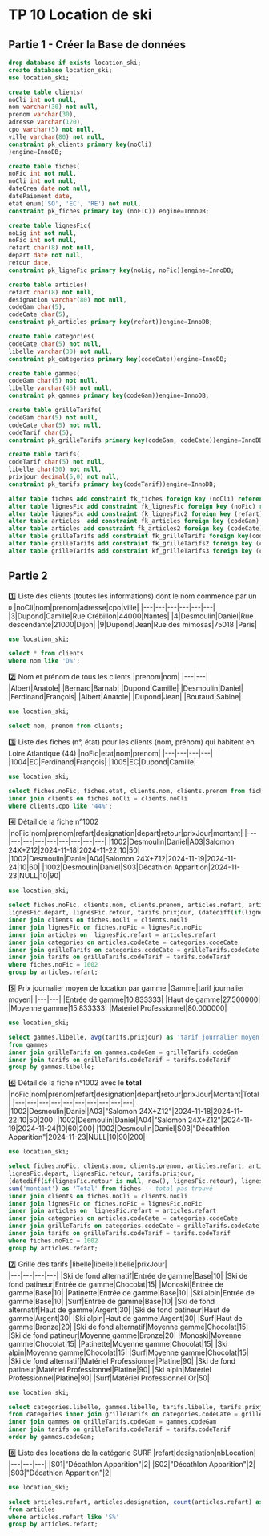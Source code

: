 # TP 10 Location de ski

## Partie 1 - Créer la Base de données  
  


```sql
drop database if exists location_ski;
create database location_ski;
use location_ski;

create table clients(
noCli int not null,
nom varchar(30) not null,
prenom varchar(30),
adresse varchar(120),
cpo varchar(5) not null, 
ville varchar(80) not null,
constraint pk_clients primary key(noCli)
)engine=InnoDB;

create table fiches(
noFic int not null,
noCli int not null,
dateCrea date not null, 
datePaiement date,
etat enum('SO', 'EC', 'RE') not null,
constraint pk_fiches primary key (noFIC)) engine=InnoDB;

create table lignesFic(
noLig int not null,
noFic int not null,
refart char(8) not null,
depart date not null,
retour date,
constraint pk_ligneFic primary key(noLig, noFic))engine=InnoDB;

create table articles(
refart char(8) not null,
designation varchar(80) not null,
codeGam char(5),
codeCate char(5),
constraint pk_articles primary key(refart))engine=InnoDB;

create table categories(
codeCate char(5) not null,
libelle varchar(30) not null,
constraint pk_categories primary key(codeCate))engine=InnoDB;

create table gammes(
codeGam char(5) not null,
libelle varchar(45) not null,
constraint pk_gammes primary key(codeGam))engine=InnoDB;

create table grilleTarifs(
codeGam char(5) not null,
codeCate char(5) not null, 
codeTarif char(5),
constraint pk_grilleTarifs primary key(codeGam, codeCate))engine=InnoDB;

create table tarifs(
codeTarif char(5) not null,
libelle char(30) not null,
prixjour decimal(5,0) not null,
constraint pk_tarifs primary key(codeTarif))engine=InnoDB;

alter table fiches add constraint fk_fiches foreign key (noCli) references clients(noCli);
alter table lignesFic add constraint fk_lignesFic foreign key (noFic) references fiches(noFic);
alter table lignesFic add constraint fk_lignesFic2 foreign key (refart) references articles(refart);
alter table articles  add constraint fk_articles foreign key (codeGam) references gammes(codeGam);
alter table articles add constraint fk_articles2 foreign key (codeCate) references categories(codeCate);
alter table grilleTarifs add constraint fk_grilleTarifs foreign key(codeGam) references gammes(codeGam);
alter table grilleTarifs add constraint fk_grilleTarifs2 foreign key (codeCate) references categories(codeCate);
alter table grilleTarifs add constraint kf_grilleTarifs3 foreign key (codeTarif) references tarifs(codeTarif);
```


## Partie 2

:one:  Liste des clients (toutes les informations) dont le nom commence par un <code>D</code> 
|noCli|nom|prenom|adresse|cpo|ville|
|---|---|---|---|---|---|
|3|Dupond|Camille|Rue Crébillon|44000|Nantes|
|4|Desmoulin|Daniel|Rue descendante|21000|Dijon|
|9|Dupond|Jean|Rue des mimosas|75018 |Paris| 
  
```sql
use location_ski;

select * from clients
where nom like 'D%';
```

:two: Nom et prénom de tous les clients
|prenom|nom|
|---|---|
|Albert|Anatole|
|Bernard|Barnab|
|Dupond|Camille|
|Desmoulin|Daniel|
|Ferdinand|François|
|Albert|Anatole|
|Dupond|Jean|
|Boutaud|Sabine|  

```sql
use location_ski;

select nom, prenom from clients;
```

:three:  Liste des fiches (n°, état) pour les clients (nom, prénom) qui habitent en Loire Atlantique (44) 
|noFic|etat|nom|prenom|
|---|---|---|---|
|1004|EC|Ferdinand|François|
|1005|EC|Dupond|Camille|  

```sql
use location_ski;

select fiches.noFic, fiches.etat, clients.nom, clients.prenom from fiches
inner join clients on fiches.noCli = clients.noCli
where clients.cpo like '44%';
```

:four: Détail de la fiche n°1002
|noFic|nom|prenom|refart|designation|depart|retour|prixJour|montant|
|---|---|---|---|---|---|---|---|---|
|1002|Desmoulin|Daniel|A03|Salomon 24X+Z12|2024-11-18|2024-11-22|10|50|
|1002|Desmoulin|Daniel|A04|Salomon 24X+Z12|2024-11-19|2024-11-24|10|60|
|1002|Desmoulin|Daniel|S03|Décathlon Apparition|2024-11-23|NULL|10|90|  

```sql
use location_ski;

select fiches.noFic, clients.nom, clients.prenom, articles.refart, articles.designation, 
lignesFic.depart, lignesFic.retour, tarifs.prixjour, (datediff(if(lignesFic.retour is null, now(), lignesFic.retour), lignesFic.depart)+1) * tarifs.prixjour as 'montant' from fiches
inner join clients on fiches.noCli = clients.noCli
inner join lignesFic on fiches.noFic = lignesFic.noFic
inner join articles on 	lignesFic.refart = articles.refart
inner join categories on articles.codeCate = categories.codeCate
inner join grilleTarifs on categories.codeCate = grilleTarifs.codeCate
inner join tarifs on grilleTarifs.codeTarif = tarifs.codeTarif
where fiches.noFic = 1002
group by articles.refart;
```

:five: Prix journalier moyen de location par gamme
|Gamme|tarif journalier moyen|
|---|---|
|Entrée de gamme|10.833333|
|Haut de gamme|27.500000|
|Moyenne gamme|15.833333|
|Matériel Professionnel|80.000000|  

```sql
use location_ski;

select gammes.libelle, avg(tarifs.prixjour) as 'tarif journalier moyen' 
from gammes
inner join grilleTarifs on gammes.codeGam = grilleTarifs.codeGam
inner join tarifs on grilleTarifs.codeTarif = tarifs.codeTarif
group by gammes.libelle;
```

:six: Détail de la fiche n°1002 avec le **total**
|noFic|nom|prenom|refart|designation|depart|retour|prixJour|Montant|Total|
|---|---|---|---|---|---|---|---|---|---|
|1002|Desmoulin|Daniel|A03|"Salomon 24X+Z12"|2024-11-18|2024-11-22|10|50|200|
|1002|Desmoulin|Daniel|A04|"Salomon 24X+Z12"|2024-11-19|2024-11-24|10|60|200|
|1002|Desmoulin|Daniel|S03|"Décathlon Apparition"|2024-11-23|NULL|10|90|200|  

```sql
use location_ski;

select fiches.noFic, clients.nom, clients.prenom, articles.refart, articles.designation, 
lignesFic.depart, lignesFic.retour, tarifs.prixjour, 
(datediff(if(lignesFic.retour is null, now(), lignesFic.retour), lignesFic.depart)+1) * tarifs.prixjour as 'montant',
sum('montant') as 'Total' from fiches -- total pas trouvé
inner join clients on fiches.noCli = clients.noCli
inner join lignesFic on fiches.noFic = lignesFic.noFic
inner join articles on 	lignesFic.refart = articles.refart
inner join categories on articles.codeCate = categories.codeCate
inner join grilleTarifs on categories.codeCate = grilleTarifs.codeCate
inner join tarifs on grilleTarifs.codeTarif = tarifs.codeTarif
where fiches.noFic = 1002
group by articles.refart;
```

:seven:  Grille des tarifs
|libelle|libelle|libelle|prixJour|  
|---|---|---|---|
|Ski de fond alternatif|Entrée de gamme|Base|10|
|Ski de fond patineur|Entrée de gamme|Chocolat|15|
|Monoski|Entrée de gamme|Base|10|
|Patinette|Entrée de gamme|Base|10|
|Ski alpin|Entrée de gamme|Base|10|
|Surf|Entrée de gamme|Base|10|
|Ski de fond alternatif|Haut de gamme|Argent|30|
|Ski de fond patineur|Haut de gamme|Argent|30|
|Ski alpin|Haut de gamme|Argent|30|
|Surf|Haut de gamme|Bronze|20|
|Ski de fond alternatif|Moyenne gamme|Chocolat|15|
|Ski de fond patineur|Moyenne gamme|Bronze|20|
|Monoski|Moyenne gamme|Chocolat|15|
|Patinette|Moyenne gamme|Chocolat|15|
|Ski alpin|Moyenne gamme|Chocolat|15|
|Surf|Moyenne gamme|Chocolat|15|
|Ski de fond alternatif|Matériel Professionnel|Platine|90|
|Ski de fond patineur|Matériel Professionnel|Platine|90|
|Ski alpin|Matériel Professionnel|Platine|90|
|Surf|Matériel Professionnel|Or|50|  

```sql
use location_ski;

select categories.libelle, gammes.libelle, tarifs.libelle, tarifs.prixjour 
from categories inner join grilleTarifs on categories.codeCate = grilleTarifs.codeCate
inner join gammes on grilleTarifs.codeGam = gammes.codeGam
inner join tarifs on grilleTarifs.codeTarif = tarifs.codeTarif
order by gammes.codeGam;
```

:eight:  Liste des locations de la catégorie SURF
|refart|designation|nbLocation|
|---|---|---|
|S01|"Décathlon Apparition"|2|
|S02|"Décathlon Apparition"|2|
|S03|"Décathlon Apparition"|2|  

```sql
use location_ski;

select articles.refart, articles.designation, count(articles.refart) as 'nbLocation' 
from articles
where articles.refart like 'S%'
group by articles.refart;
```
